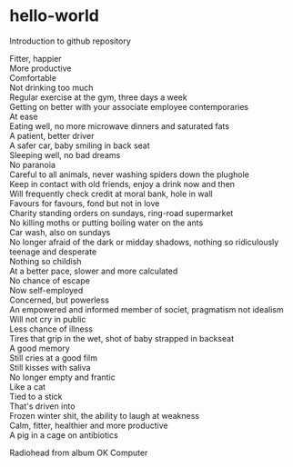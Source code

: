 # hello-world
Introduction to github repository

Fitter, happier  
More productive  
Comfortable  
Not drinking too much  
Regular exercise at the gym, three days a week  
Getting on better with your associate employee contemporaries  
At ease  
Eating well, no more microwave dinners and saturated fats  
A patient, better driver  
A safer car, baby smiling in back seat  
Sleeping well, no bad dreams  
No paranoia  
Careful to all animals, never washing spiders down the plughole  
Keep in contact with old friends, enjoy a drink now and then  
Will frequently check credit at moral bank, hole in wall  
Favours for favours, fond but not in love  
Charity standing orders on sundays, ring-road supermarket  
No killing moths or putting boiling water on the ants  
Car wash, also on sundays  
No longer afraid of the dark or midday shadows, nothing so ridiculously teenage and desperate  
Nothing so childish  
At a better pace, slower and more calculated  
No chance of escape  
Now self-employed  
Concerned, but powerless  
An empowered and informed member of societ, pragmatism not idealism  
Will not cry in public  
Less chance of illness  
Tires that grip in the wet, shot of baby strapped in backseat  
A good memory  
Still cries at a good film  
Still kisses with saliva  
No longer empty and frantic  
Like a cat  
Tied to a stick  
That's driven into  
Frozen winter shit, the ability to laugh at weakness  
Calm, fitter, healthier and more productive  
A pig in a cage on antibiotics  
  
Radiohead from album OK Computer  
